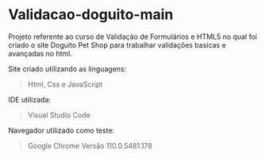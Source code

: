 # Validacao-doguito-main
Projeto referente ao curso de Validação de Formulários e HTML5 no qual foi criado o site Doguito Pet Shop para trabalhar validações basicas e avançadas no html.

Site criado utilizando as linguagens:
> Html, Css e JavaScript

IDE utilizada:
> Visual Studio Code

Navegador utilizado como teste:
> Google Chrome Versão 110.0.5481.178

